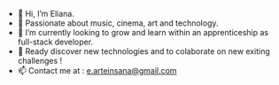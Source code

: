 - 👋 Hi, I’m Eliana.
- 👀 Passionate about music, cinema, art and technology.
- 🌱 I’m currently looking to grow and learn within an apprenticeship as full-stack developer.
- 💞️ Ready discover new technologies and to colaborate on new exiting challenges ! 
- 📫 Contact me at : e.arteinsana@gmail.com

<!---
Arteinsana7/Arteinsana7 is a ✨ special ✨ repository because its `README.md` (this file) appears on your GitHub profile.
You can click the Preview link to take a look at your changes.
--->
